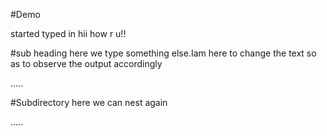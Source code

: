 #Demo

started typed in
hii  how r u!!
 
 #sub heading 
 here we type something else.Iam here to change the text so as to observe the output accordingly
 

.....

#Subdirectory
here we can nest again

.....
